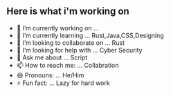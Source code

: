 ## Here is what i'm working on



- 🔭 I’m currently working on ... 
- 🌱 I’m currently learning ... Rust,Java,CSS,Designing
- 👯 I’m looking to collaborate on ... Rust
- 🤔 I’m looking for help with ... Cyber Security
- 💬 Ask me about ... Script
- 📫 How to reach me: ... Collabration
- 😄 Pronouns: ... He/Him
- ⚡ Fun fact: ... Lazy for hard work

